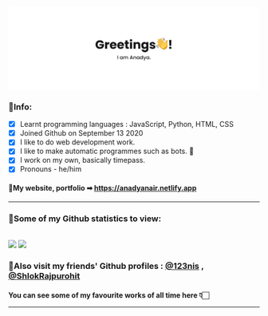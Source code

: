 <!-- <h1 align="center">Anadya Nair 🚀</h1> -->
<img align="center" src="https://github.com/AnadyaNair/AnadyaNair/blob/main/GITHUB%20anadya%20nair%20cover%20picture.png?raw=true">
<!-- <img src="https://raw.githubusercontent.com/AnadyaNair/AnadyaNair/d3938732e8f31dab9e29fe449f5d56c4c8e05568/profilesvg.svg"> -->
<!-- <img src = "https://github.com/AnadyaNair/AnadyaNair/blob/main/github-profile-banner.jpg" alt="loading..."> -->

### 📕Info:

- [x] Learnt programming languages : JavaScript, Python, HTML, CSS
- [x] Joined Github on September 13 2020
- [x] I like to do web development work.
- [x] I like to make automatic programmes such as bots. 🌟
- [x] I work on my own, basically timepass.
- [x] Pronouns - he/him
 
 #### 🔗My website, portfolio ➡ https://anadyanair.netlify.app
 
<hr>

### 🔢Some of my Github statistics to view: 

<br>
 
<img src = "https://github-readme-stats.vercel.app/api?username=AnadyaNair&&show_icons=true&title_color=ffffff&icon_color=bb2acf&text_color=daf7dc&bg_color=151515">

<img src = "https://img.shields.io/github/followers/AnadyaNair?style=social">
<!-- <img src = "https://img.shields.io/badge/Official%20Anadya%20Nair%20github%20page&color=e29c94?style=flat-square"> -->

### 🍉Also visit my friends' Github profiles : [@123nis](https://github.com/123nis) , [@ShlokRajpurohit](https://github.com/ShlokRajpurohit)
#### You can see some of my favourite works of all time here 👇🏻 <hr>
<!--
**AnadyaNair/AnadyaNair** is a ✨ _special_ ✨ repository because its `README.md` (this file) appears on your GitHub profile.
*/
